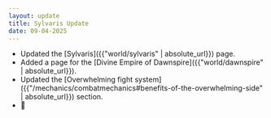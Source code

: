 ```yaml
---
layout: update
title: Sylvaris Update
date: 09-04-2025
---
```


- Updated the [Sylvaris]({{"world/sylvaris" | absolute_url}}) page.
- Added a page for the [Divine Empire of Dawnspire]({{"world/dawnspire" | absolute_url}}).
- Updated the [Overwhelming fight system]({{"/mechanics/combatmechanics#benefits-of-the-overwhelming-side" | absolute_url}}) section.
- 🐀